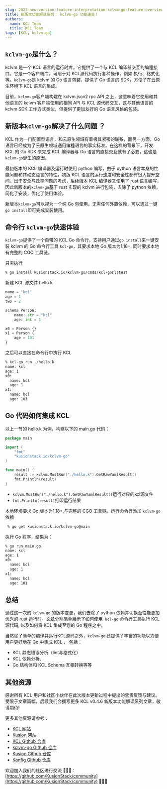 ```yaml
---
slug: 2023-new-version-feature-interpretation-kclvm-go-feature-overview
title: 新版本功能解读系列： kclvm-go 功能速览！
authors:
  name: KCL Team
  title: KCL Team
tags: [KCL, kclvm-go]
---
```



## `kclvm-go`是什么？
kclvm 是一个 KCL 语言的运行时库，它提供了一个与 KCL 编译器交互的编程接口。它是一个客户端库，可用于对 KCL源代码执行各种操作，例如 执行、格式化等。`kclvm-go`是 kclvm 的 Go 语言包装，提供了 Go 语言的 SDK，方便了在云原生环境下 KCL 语言的集成。

目前，`kclvm-go`客户端构建在 kclvm json2 rpc API 之上，这意味着它使用和其他语言的 kclvm 客户端使用的相同 API 与 KCL 源代码交互，这与其他语言的 kclvm SDK 工作方式类似，但提供了更加友好的 Go 语言风格的包装。
## 新版本`kclvm-go`解决了什么问题 ？
KCL 作为一门配置型语言，和云原生领域有着极其紧密的联系，而另一方面，Go 语言已经成为了云原生领域通用编程语言的事实标准。在这样的背景下，开发 KCL 的 Go SDK 来完成 KCL 编译器与 Go 语言的直接交互就有了必要，这也是`kclvm-go`诞生的原因。

最初版本的 KCL 编译器及运行时使用 python 编写，由于 python 语言本身的性能问题和其动态语言的特性，初版 KCL 语言的运行速度和安全性都有很大提升空间。出于安全与效率问题的考虑，后续版本 KCL 编译器又使用了 rust 语言编写，因此新版本的`kclvm-go`基于 rust 实现的 kclvm 进行包装，去除了 python 依赖，简化了安装，优化了使用体验。

新版本`kclvm-go`可以视为一个纯 Go 包使用，无需任何外置依赖，可以通过一键`go install`即可完成安装使用。
## 命令行 `kclvm-go`快速体验
`kclvm-go`提供了一个自带的 KCL Go 命令行，支持用户通过`go install`来一键安装 kclvm 的 Go 命令行工具 `kcl-go`，其要求本地 Go 版本为1.18+, 同时要求本地有完整的 CGO 工具链。

只需执行
```bash
% go install kusionstack.io/kclvm-go/cmds/kcl-go@latest
```
新建 KCL 源文件 hello.k
```python
name = "kcl"
age = 1
two = 2

schema Person:
	name: str = "kcl"
	age: int = 1

x0 = Person {}
x1 = Person {
	age = 101
}

```
之后可以直接在命令行中执行 KCL
```bash
% kcl-go run ./hello.k 
name: kcl
age: 1
x0:
  name: kcl
  age: 1
x1:
  name: kcl
  age: 101
```

## Go 代码如何集成 KCL
以上一节的 hello.k 为例，构建以下的 main.go 代码：
```go
package main

import (
	"fmt"
	"kusionstack.io/kclvm-go"
)

func main() {
	result := kclvm.MustRun("./hello.k").GetRawYamlResult()
	fmt.Println(result)
}
```

- `kclvm.MustRun("./hello.k").GetRawYamlResult()`运行对应的kcl源文件
- `fmt.Println(result)`打印运行结果

本地环境要求 Go 版本为1.18+,与完整的 CGO 工具链。运行命令行添加 `kclvm-go`依赖
```bash
 % go get kusionstack.io/kclvm-go@main
```
执行 Go 程序，结果为：
```bash
% go run main.go
name: kcl
age: 1
x0:
  name: kcl
  age: 1
x1:
  name: kcl
  age: 101
```

## 总结
通过这一次的 `kclvm-go` 的版本变更，我们去除了 python 依赖并切换至性能更加优秀的 rust 运行时。文章分别简单展示了如何使用  `kcl-go` 命令行工具执行 KCL 源代码, 以及如何将 KCL 集成至您的 Go 程序之中。

当然除了简单的编译并运行KCL源码之外，`kclvm-go` 还提供了丰富的功能以方便用户更好地在 Go 中集成 KCL ， 包括：

- KCL 静态错误分析（lint与格式化）
- KCL 依赖分析、
- Go 结构体和 KCL Schema 互相转换等等





## 其他资源

感谢所有 KCL 用户和社区小伙伴在此次版本更新过程中提出的宝贵反馈与建议。受限于文章篇幅，后续我们会撰写更多 KCL v0.4.6 新版本功能解读系列文章，敬请期待!

更多其他资源请参考：

+ [KCL 网站](https://kcl-lang.io/)
+ [Kusion 网站](https://kusionstack.io/)
+ [KCL Github 仓库](https://github.com/KusionStack/KCLVM)
+ [kclvm-go Github 仓库](https://github.com/KusionStack/kclvm-go)
+ [Kusion Github 仓库](https://github.com/KusionStack/kusion)
+ [Konfig Github 仓库](https://github.com/KusionStack/konfig)

欢迎加入我们的社区进行交流 👏👏👏：[https://github.com/KusionStack/community](https://github.com/KusionStack/community) 👏👏👏



